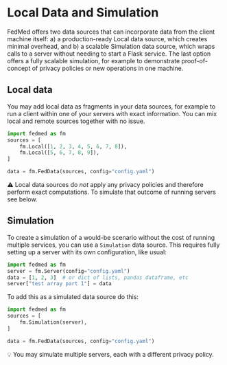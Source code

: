 # Local Data and Simulation

FedMed offers two data sources that can incorporate data
from the client machine itself: a) a production-ready Local data
source, which creates minimal overhead, and b) a scalable Simulation
data source, which wraps calls to a server without needing to start
a Flask service. The last option offers a fully scalable simulation,
for example to demonstrate proof-of-concept of privacy policies or
new operations in one machine.

## Local data

You may add local data as fragments in your data sources, 
for example to run a client within one of your servers
with exact information. You can mix local and remote sources 
together with no issue.

```python
import fedmed as fm
sources = [
    fm.Local([1, 2, 3, 4, 5, 6, 7, 8]),
    fm.Local([5, 6, 7, 8, 9]),
]

data = fm.FedData(sources, config="config.yaml")
```

:warning: Local data sources do *not* apply any privacy
policies and therefore perform exact computations.
To simulate that outcome of running servers see below.



## Simulation

To create a simulation of a would-be scenario without
the cost of running multiple services, you can use 
a `Simulation` data source. This requires fully setting
up a server with its own configuration, like usual:

```python
import fedmed as fm
server = fm.Server(config="config.yaml")
data = [1, 2, 3]  # or dict of lists, pandas dataframe, etc
server["test array part 1"] = data
```

To add this as a simulated data source do this:
```python
import fedmed as fm
sources = [
    fm.Simulation(server),
]

data = fm.FedData(sources, config="config.yaml")
```

:bulb: You may simulate multiple servers, each with a different privacy policy.

